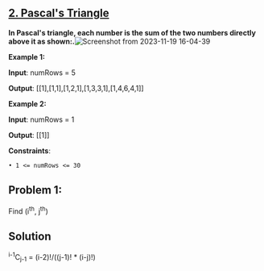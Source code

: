 <h2><a href="https://leetcode.com/problems/pascals-triangle/description/">2. Pascal's Triangle</a></h2>

**In Pascal's triangle, each number is the sum of the two numbers directly above it as shown:.**![Screenshot from 2023-11-19 16-04-39](https://github.com/sanjay9616/Striver_180/assets/87460579/d3664cdc-f096-403e-ba77-b5136b74cc6d)



**Example 1:**

**Input**: numRows = 5

**Output**: [[1],[1,1],[1,2,1],[1,3,3,1],[1,4,6,4,1]]


**Example 2:**

**Input**: numRows = 1

**Output**: [[1]]

**Constraints**:

    • 1 <= numRows <= 30

<h2>Problem 1: </h2>
Find (i<sup>th</sup>, j<sup>th</sup>)

<h2>Solution</h2>
<sup>i-1</sup>C<sub>j-1</sub> = (i-2)!/((j-1)! * (i-j)!)

